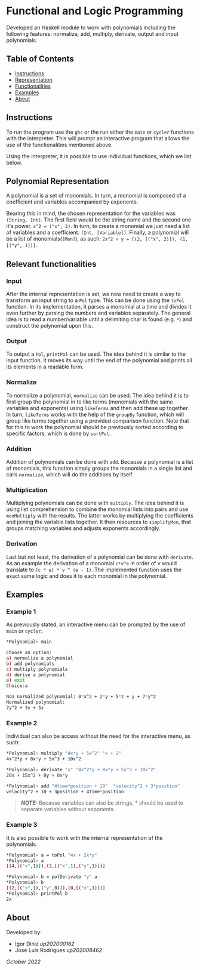 # Functional and Logic Programming

Developed an Haskell module to work with polynomials including the following features: normalize, add, multiply, derivate, output and input polynomials.

## Table of Contents

 - [Instructions](#instructions)
 - [Representation](#polynomial-representation)
 - [Functionalities](#relevant-functionalities)
 - [Examples](#examples)
 - [About](#about)

## Instructions

To run the program use the `ghc` or the run either the `main` or `cycler` functions with the interpreter.
This will prompt an interactive program that allows the use of the functionalities mentioned above.

Using the interpreter, it is possible to use individual functions, which we list below.

## Polynomial Representation

A polynomial is a set of monomials.
In turn, a monomial is composed of a coefficient and variables accompanied by exponents. 

Bearing this in mind, the chosen representation for the variables was `(String, Int)`. The first field would be the string name and the second one it's power. `x^2 = ("x", 2)`.
In turn, to create a monomial we just need a list of variables and a coefficient: `(Int, [Variable])`. 
Finally, a polynomial will be a list of monomials(`[Mon]`), as such: `2x^2 + y = [(2, [("x", 2)]), (1, [("y", 1])]`.

## Relevant functionalities

### Input

After the internal representation is set, we now need to create a way to transform an input string to a `Pol` type. This can be done using the `toPol` function.
In its implementation, it parses a monomial at a time and divides it even further by parsing the numbers and variables separately.
The general idea is to read a number/variable until a delimiting char is found (e.g. `*`) and construct the polynomial upon this. 

### Output

To output a `Pol`, `printPol` can be used. The idea behind it is similar to the input function. It moves its way until the end of the polynomial and prints all its elements in a readable form.

### Normalize

To normalize a polynomial, `normalize` can be used. The idea behind it is to first group the polynomial in to like terms (monomials with the same variables and exponents) using `likeTerms` and then add these up together. 
In turn, `likeTerms` works with the help of the `groupBy` function, which will group like terms together using a provided comparison function. Note that for this to work the polynomial should be previously sorted according to specific factors, which is done by `sortPol`.

### Addition

Addition of polynomials can be done with `add`. Because a polynomial is a list of monomials, this function simply groups the monomials in a single list and calls `normalize`, which will do the additions by itself.

### Multiplication

Multiplying polynomials can be done with `multiply`. 
The idea behind it is using list comprehension to combine the monomial lists into pairs and use `monMultiply` with the results. 
The latter works by multiplying the coefficients and joining the variable lists together.
It then resources to `simplifyMon`, that groups matching variables and adjusts exponents accordingly.

### Derivation

Last but not least, the derivation of a polynomial can be done with `derivate`. As an example the derivation of a monomial `c*v^e` in order of v would translate to `(c * e) * v ^ (e - 1)`. 
The implemented function uses the exact same logic and does it to each monomial in the polynomial.

## Examples

### Example 1

As previously stated, an interactive menu can be prompted by the use of `main` or `cycler`:
```bash
*Polynomial> main

Choose an option:
a) normalize a polynomial
b) add polynomials
c) multiply polynomials
d) derive a polynomial
e) exit
Choice:a

Non normalized polynomial: 0*x^2 + 2*y + 5*z + y + 7*y^2
Normalized polynomial: 
7y^2 + 3y + 5z
```

### Example 2

Individual can also be access without the need for the interactive menu, as such:

```bash
*Polynomial> multiply "4x*y + 5x^2" "x + 2"
4x^2*y + 8x*y + 5x^3 + 10x^2

*Polynomial> derivate "x" "4x^2*y + 8x*y + 5x^3 + 10x^2"
20x + 15x^2 + 8y + 8x*y

*Polynomial> add "4time*position + 10"  "velocity^2 + 3*position"
velocity^2 + 10 + 3position + 4time*position
```

> **_NOTE:_**  Because variables can also be strings, * should be used to separate variables without exponents.

### Example 3

It is also possible to work with the internal representation of the polynomials.

```bash
*Polynomial> a = toPol "4x + 2x*y"
*Polynomial> a
[(4,[("x",1)]),(2,[("x",1),("y",1)])]

*Polynomial> b = polDerivate "y" a
*Polynomial> b
[(2,[("x",1),("y",0)]),(0,[("x",1)])]
*Polynomial> printPol b
2x
```

## About

Developed by: 
 - Igor Diniz *up202000162*
 - José Luís Rodrigues *up202008462* 

*October 2022*
